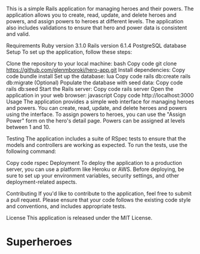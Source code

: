 This is a simple Rails application for managing heroes and their powers. The application allows you to create, read, update, and delete heroes and powers, and assign powers to heroes at different levels. The application also includes validations to ensure that hero and power data is consistent and valid.

Requirements
Ruby version 3.1.0
Rails version 6.1.4
PostgreSQL database
Setup
To set up the application, follow these steps:

Clone the repository to your local machine:
bash
Copy code
git clone https://github.com/glenmboroki/hero-app.git
Install dependencies:
Copy code
bundle install
Set up the database:
lua
Copy code
rails db:create
rails db:migrate
(Optional) Populate the database with seed data:
Copy code
rails db:seed
Start the Rails server:
Copy code
rails server
Open the application in your web browser:
javascript
Copy code
http://localhost:3000
Usage
The application provides a simple web interface for managing heroes and powers. You can create, read, update, and delete heroes and powers using the interface. To assign powers to heroes, you can use the "Assign Power" form on the hero's detail page. Powers can be assigned at levels between 1 and 10.

Testing
The application includes a suite of RSpec tests to ensure that the models and controllers are working as expected. To run the tests, use the following command:

Copy code
rspec
Deployment
To deploy the application to a production server, you can use a platform like Heroku or AWS. Before deploying, be sure to set up your environment variables, security settings, and other deployment-related aspects.

Contributing
If you'd like to contribute to the application, feel free to submit a pull request. Please ensure that your code follows the existing code style and conventions, and includes appropriate tests.

License
This application is released under the MIT License.




# Superheroes
